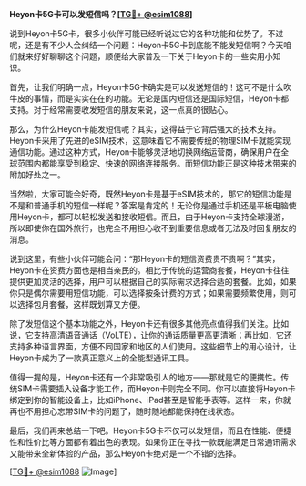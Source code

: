**Heyon卡5G卡可以发短信吗？[[TG💪+ @esim1088](https://t.me/s/esim1088)]**

说到Heyon卡5G卡，很多小伙伴可能已经听说过它的各种功能和优势了。不过呢，还是有不少人会纠结一个问题：Heyon卡5G卡到底能不能发短信啊？今天咱们就来好好聊聊这个问题，顺便给大家普及一下关于Heyon卡的一些实用小知识。

首先，让我们明确一点，Heyon卡5G卡确实是可以发送短信的！这可不是什么吹牛皮的事情，而是实实在在的功能。无论是国内短信还是国际短信，Heyon卡都支持。对于经常需要收发短信的朋友来说，这一点真的很贴心。

那么，为什么Heyon卡能发短信呢？其实，这得益于它背后强大的技术支持。Heyon卡采用了先进的eSIM技术，这意味着它不需要传统的物理SIM卡就能实现通信功能。通过这种方式，Heyon卡能够灵活地切换网络运营商，确保用户在全球范围内都能享受到稳定、快速的网络连接服务。而短信功能正是这种技术带来的附加好处之一。

当然啦，大家可能会好奇，既然Heyon卡是基于eSIM技术的，那它的短信功能是不是和普通手机的短信一样呢？答案是肯定的！无论你是通过手机还是平板电脑使用Heyon卡，都可以轻松发送和接收短信。而且，由于Heyon卡支持全球漫游，所以即使你在国外旅行，也完全不用担心收不到重要信息或者无法及时回复朋友的消息。

说到这里，有些小伙伴可能会问：“那Heyon卡的短信资费贵不贵啊？”其实，Heyon卡在资费方面也是相当亲民的。相比于传统的运营商套餐，Heyon卡往往提供更加灵活的选择，用户可以根据自己的实际需求选择合适的套餐。比如，如果你只是偶尔需要用短信功能，可以选择按条计费的方式；如果需要频繁使用，则可以选择包月套餐，这样既划算又方便。

除了发短信这个基本功能之外，Heyon卡还有很多其他亮点值得我们关注。比如说，它支持高清语音通话（VoLTE），让你的通话质量更高更清晰；再比如，它还支持多种语言界面，方便不同国家和地区的人们使用。这些细节上的用心设计，让Heyon卡成为了一款真正意义上的全能型通讯工具。

值得一提的是，Heyon卡还有一个非常吸引人的地方——那就是它的便携性。传统SIM卡需要插入设备才能工作，而Heyon卡则完全不同。你可以直接将Heyon卡绑定到你的智能设备上，比如iPhone、iPad甚至是智能手表等。这样一来，你就再也不用担心忘带SIM卡的问题了，随时随地都能保持在线状态。

最后，我们再来总结一下吧。Heyon卡5G卡不仅可以发短信，而且在性能、便捷性和性价比等方面都有着出色的表现。如果你正在寻找一款既能满足日常通讯需求又能带来全新体验的产品，那么Heyon卡绝对是一个不错的选择。

[[TG💪+ @esim1088](https://t.me/s/esim1088) ![Image](https://i.postimg.cc/4NQfJmqS/Snipaste-2025-05-13-00-14-12.png)]